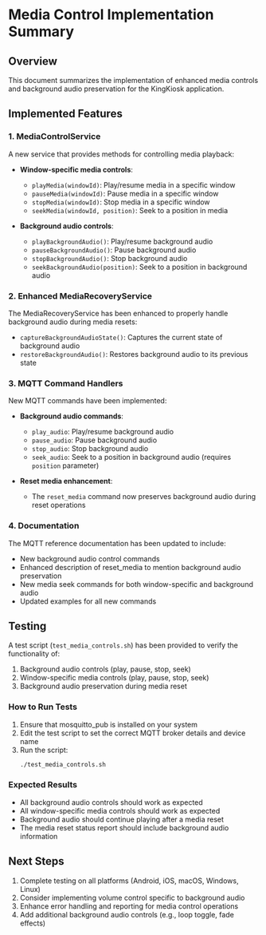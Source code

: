 # Media Control Implementation Summary

## Overview
This document summarizes the implementation of enhanced media controls and background audio preservation for the KingKiosk application.

## Implemented Features

### 1. MediaControlService
A new service that provides methods for controlling media playback:

- **Window-specific media controls**:
  - `playMedia(windowId)`: Play/resume media in a specific window
  - `pauseMedia(windowId)`: Pause media in a specific window
  - `stopMedia(windowId)`: Stop media in a specific window
  - `seekMedia(windowId, position)`: Seek to a position in media

- **Background audio controls**:
  - `playBackgroundAudio()`: Play/resume background audio
  - `pauseBackgroundAudio()`: Pause background audio
  - `stopBackgroundAudio()`: Stop background audio
  - `seekBackgroundAudio(position)`: Seek to a position in background audio

### 2. Enhanced MediaRecoveryService
The MediaRecoveryService has been enhanced to properly handle background audio during media resets:

- `captureBackgroundAudioState()`: Captures the current state of background audio
- `restoreBackgroundAudio()`: Restores background audio to its previous state

### 3. MQTT Command Handlers
New MQTT commands have been implemented:

- **Background audio commands**:
  - `play_audio`: Play/resume background audio
  - `pause_audio`: Pause background audio
  - `stop_audio`: Stop background audio
  - `seek_audio`: Seek to a position in background audio (requires `position` parameter)

- **Reset media enhancement**:
  - The `reset_media` command now preserves background audio during reset operations

### 4. Documentation
The MQTT reference documentation has been updated to include:

- New background audio control commands
- Enhanced description of reset_media to mention background audio preservation
- New media seek commands for both window-specific and background audio
- Updated examples for all new commands

## Testing

A test script (`test_media_controls.sh`) has been provided to verify the functionality of:

1. Background audio controls (play, pause, stop, seek)
2. Window-specific media controls (play, pause, stop, seek)
3. Background audio preservation during media reset

### How to Run Tests

1. Ensure that mosquitto_pub is installed on your system
2. Edit the test script to set the correct MQTT broker details and device name
3. Run the script:
   ```bash
   ./test_media_controls.sh
   ```

### Expected Results

- All background audio controls should work as expected
- All window-specific media controls should work as expected
- Background audio should continue playing after a media reset
- The media reset status report should include background audio information

## Next Steps

1. Complete testing on all platforms (Android, iOS, macOS, Windows, Linux)
2. Consider implementing volume control specific to background audio
3. Enhance error handling and reporting for media control operations
4. Add additional background audio controls (e.g., loop toggle, fade effects)
